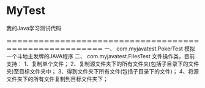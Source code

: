 # MyTest
我的Java学习测试代码

＝＝＝＝＝＝＝＝＝＝＝＝＝＝＝＝＝＝＝＝＝＝＝＝＝＝＝＝＝＝＝＝＝＝＝＝＝＝＝＝＝＝＝＝＝＝＝＝＝＝＝＝＝＝
    一、    com.myjavatest.PokerTest  模拟一个斗地主发牌的JAVA程序
    二、    com.myjavatest.FilesTest  文件操作类，目前支持：
            1、复制单个文件；
            2、复制源文件夹下的所有文件夹(包括子目录下的文件夹)至目标文件夹中；
            3、得到文件夹下所有文件(包括子目录下的文件)；
            4、将源文件夹下的所有文件复制到目标文件夹下；
